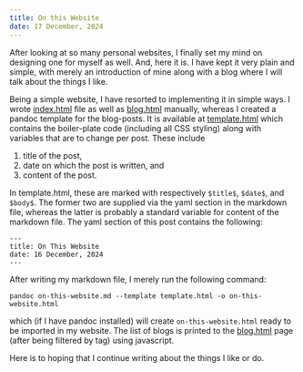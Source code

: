 ```yaml
---
title: On this Website
date: 17 December, 2024
---
```


After looking at so many personal websites, I finally set my mind on
designing one for myself as well. And, here it is. I have kept it very
plain and simple, with merely an introduction of mine along with a blog
where I will talk about the things I like.

Being a simple website, I have resorted to implementing it in simple
ways. I wrote [index.html](../index.html) file as well as
[blog.html](blog.html) manually, whereas I created a pandoc template for
the blog-posts. It is available at [template.html](template.html) which
contains the boiler-plate code (including all CSS styling) along with
variables that are to change per post. These include

1.  title of the post,
2.  date on which the post is written, and
3.  content of the post.

In template.html, these are marked with respectively `$title$`,
`$date$`, and `$body$`. The former two are supplied via the yaml section
in the markdown file, whereas the latter is probably a standard variable
for content of the markdown file. The yaml section of this post contains
the following:

    ---
    title: On This Website
    date: 16 December, 2024
    ---

After writing my markdown file, I merely run the following command:

    pandoc on-this-website.md --template template.html -o on-this-website.html

which (if I have pandoc installed) will create `on-this-website.html`
ready to be imported in my website. The list of blogs is printed to the
[blog.html](blog.html) page (after being filtered by tag) using
javascript.

Here is to hoping that I continue writing about the things I like or do.